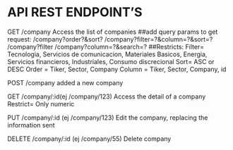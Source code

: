 # API REST ENDPOINT’S

GET /company
Access the list of companies
 ##add query params to get request:
    /company?order?&sort?
    /company?filter=?&column=?&sort=?
    /company?filter
    /company?column=?&search=?
      ##Restricts:
        Filter= Tecnologia, Servicios de comunicacion, Materiales Basicos, Energia, Servicios financieros, Industriales, Consumo discrecional
        Sort= ASC or DESC
        Order = Tiker, Sector, Company
        Column = Tiker, Sector, Company, id

POST /company
added a new company

GET /company/:id(ej /company/123)
Access the detail of a company
  Restrict= Only numeric

PUT /company/:id (ej /company/123)
Edit the company, replacing the information sent

DELETE /company/:id (ej /company/55)
Delete company
